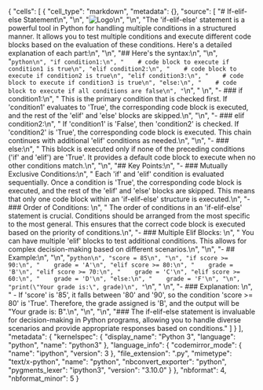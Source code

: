 {
 "cells": [
  {
   "cell_type": "markdown",
   "metadata": {},
   "source": [
    "# If-elif-else Statement\n",
    "\n",
    "![Logo](https://imgs.search.brave.com/SoIm_FwGwG-qJig1J68qhwCaXr3r3gyU68aNOltnfus/rs:fit:860:0:0/g:ce/aHR0cHM6Ly93d3cu/bGVhcm5ieWV4YW1w/bGUub3JnL3dwLWNv/bnRlbnQvdXBsb2Fk/cy9weXRob24vUHl0/aG9uLWVsaWYtU3Rh/dGVtZW50LVN5bnRh/eC5wbmc)\n",
    "\n",
    "The 'if-elif-else' statement is a powerful tool in Python for handling multiple conditions in a structured manner. It allows you to test multiple conditions and execute different code blocks based on the evaluation of these conditions. Here's a detailed explanation of each part:\n",
    "\n",
    "## Here's the syntax:\n",
    "\n",
    "```python\n",
    "if condition1:\n",
    "    # code block to execute if condition1 is true\n",
    "elif condition2:\n",
    "    # code block to execute if condition2 is true\n",
    "elif condition3:\n",
    "    # code block to execute if condition3 is true\n",
    "else:\n",
    "    # code block to execute if all conditions are false\n",
    "```\n",
    "  \n",
    "- ### if condition1:\n",
    "    This is the primary condition that is checked first. If 'condition1' evaluates to 'True', the corresponding code block is executed, and the rest of the 'elif' and 'else' blocks are skipped.\n",
    "\n",
    "- ### elif condition2:\n",
    "    If 'condition1' is 'False', then 'condition2' is checked. If 'condition2' is 'True', the corresponding code block is executed. This chain continues with additional 'elif' conditions as needed.\n",
    "\n",
    "- ### else:\n",
    "    This block is executed only if none of the preceding conditions ('if' and 'elif') are 'True'. It provides a default code block to execute when no other conditions match.\n",
    "\n",
    "## Key Points:\n",
    "- ### Mutually Exclusive Conditions:\n",
    "    Each 'if' and 'elif' condition is evaluated sequentially. Once a condition is 'True', the corresponding code block is executed, and the rest of the 'elif' and 'else' blocks are skipped. This means that only one code block within an 'if-elif-else' structure is executed.\n",
    "- ### Order of Conditions: \n",
    "    The order of conditions in an 'if-elif-else' statement is crucial. Conditions should be arranged from the most specific to the most general. This ensures that the correct code block is executed based on the priority of conditions.\n",
    "- ### Multiple Elif Blocks: \n",
    "    You can have multiple 'elif' blocks to test additional conditions. This allows for complex decision-making based on different scenarios.\n",
    "\n",
    "- ##  Example:\n",
    "\n",
    "```python\n",
    "score = 85\n",
    "\n",
    "if score >= 90:\n",
    "    grade = 'A'\n",
    "elif score >= 80:\n",
    "    grade = 'B'\n",
    "elif score >= 70:\n",
    "    grade = 'C'\n",
    "elif score >= 60:\n",
    "    grade = 'D'\n",
    "else:\n",
    "    grade = 'F'\n",
    "\n",
    "print(\"Your grade is:\", grade)\n",
    "```\n",
    "  \n",
    "- ### Explanation: \n",
    "    - If 'score' is '85', it falls between '80' and '90', so the condition 'score >= 80' is 'True'. Therefore, the grade assigned is 'B', and the output will be \"Your grade is: B\".\n",
    "\n",
    "\n",
    "### The if-elif-else statement is invaluable for decision-making in Python programs, allowing you to handle diverse scenarios and provide appropriate responses based on conditions."
   ]
  }
 ],
 "metadata": {
  "kernelspec": {
   "display_name": "Python 3",
   "language": "python",
   "name": "python3"
  },
  "language_info": {
   "codemirror_mode": {
    "name": "ipython",
    "version": 3
   },
   "file_extension": ".py",
   "mimetype": "text/x-python",
   "name": "python",
   "nbconvert_exporter": "python",
   "pygments_lexer": "ipython3",
   "version": "3.10.0"
  }
 },
 "nbformat": 4,
 "nbformat_minor": 5
}
